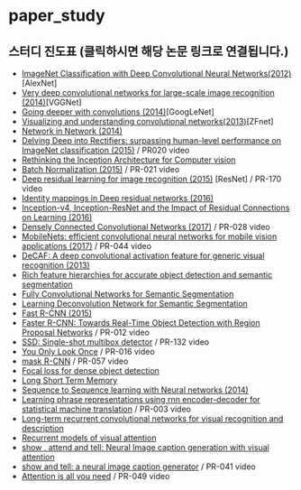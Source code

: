 # paper_study

## 스터디 진도표 (클릭하시면 해당 논문 링크로 연결됩니다.)

- [ImageNet Classification with Deep Convolutional Neural Networks(2012)](http://papers.nips.cc/paper/4824-imagenet-classification-with-deep-convolutional-neural-networks.pdf) [AlexNet]
- [Very deep convolutional networks for large-scale image recognition (2014)](https://arxiv.org/pdf/1409.1556.pdf)[VGGNet]
- [Going deeper with convolutions (2014)](https://arxiv.org/abs/1409.4842)[GoogLeNet]
- [Visualizing and understanding convolutional networks(2013)](https://arxiv.org/abs/1311.2901)[ZFnet]
- [Network in Network (2014)](https://arxiv.org/pdf/1312.4400.pdf)
- [Delving Deep into Rectifiers: surpassing human-level performance on ImageNet classification (2015)](https://arxiv.org/abs/1502.01852) / PR020 video
- [Rethinking the Inception Architecture for Computer vision](https://arxiv.org/abs/1512.00567)
- [Batch Normalization (2015)](https://arxiv.org/abs/1502.03167) / PR-021 video
- [Deep residual learning for image recognition (2015)](https://arxiv.org/abs/1512.03385) [ResNet] / PR-170 video
- [Identity mappings in Deep residual networks (2016)](https://arxiv.org/abs/1603.05027)
- [Inception-v4, Inception-ResNet and the Impact of Residual Connections on Learning (2016)](https://arxiv.org/abs/1602.07261)
- [Densely Connected Convolutional Networks (2017)](https://arxiv.org/pdf/1608.06993.pdf) / PR-028 video  
- [MobileNets: efficient convolutional neural networks for mobile vision applications (2017)](https://arxiv.org/pdf/1704.04861.pdf) / PR-044 video
- [DeCAF: A deep convolutional activation feature for generic visual recognition (2013)](https://arxiv.org/pdf/1310.1531.pdf)
- [Rich feature hierarchies for accurate object detection and semantic segmentation](https://arxiv.org/abs/1311.2524)
- [Fully Convolutional Networks for Semantic Segmentation](https://people.eecs.berkeley.edu/~jonlong/long_shelhamer_fcn.pdf)
- [Learning Deconvolution Network for Semantic Segmentation](https://www.cv-foundation.org/openaccess/content_iccv_2015/papers/Noh_Learning_Deconvolution_Network_ICCV_2015_paper.pdf)
- [Fast R-CNN (2015)](https://arxiv.org/pdf/1504.08083.pdf)
- [Faster R-CNN: Towards Real-Time Object Detection with Region Proposal Networks](https://arxiv.org/abs/1506.01497) / PR-012 video
- [SSD: Single-shot multibox detector](https://arxiv.org/abs/1512.02325) / PR-132 video
- [You Only Look Once](https://arxiv.org/abs/1506.02640) / PR-016 video
- [mask R-CNN](https://arxiv.org/abs/1703.06870) / PR-057 video
- [Focal loss for dense object detection](https://arxiv.org/abs/1708.02002) 
- [Long Short Term Memory](https://dl.acm.org/citation.cfm?id=1246450)
- [Sequence to Sequence learning with Neural networks (2014)](https://papers.nips.cc/paper/5346-sequence-to-sequence-learning-with-neural-networks.pdf)
- [Learning phrase representations using rnn encoder-decoder for statistical machine translation]( https://arxiv.org/abs/1406.1078) / PR-003 video
- [Long-term recurrent convolutional networks for visual recognition and description](https://arxiv.org/pdf/1411.4389) 
- [Recurrent models of visual attention](https://arxiv.org/abs/1406.6247)
- [show , attend and tell: Neural Image caption generation with visual attention](https://arxiv.org/pdf/1502.03044)
- [show and tell: a neural image caption generator](https://arxiv.org/abs/1411.4555) / PR-041 video
- [Attention is all you need](https://arxiv.org/abs/1706.03762) / PR-049 video
